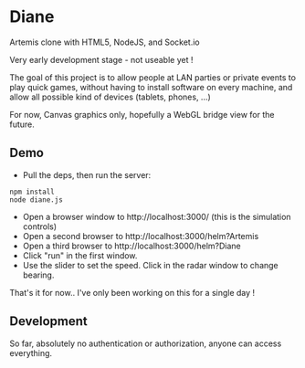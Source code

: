# Diane

Artemis clone with HTML5, NodeJS, and Socket.io

Very early development stage - not useable yet !

The goal of this project is to allow people at LAN parties or private events
to play quick games, without having to install software on every machine, 
and allow all possible kind of devices (tablets, phones, ...)

For now, Canvas graphics only, hopefully a WebGL bridge view for the future.

## Demo

- Pull the deps, then run the server:

```
npm install
node diane.js
```

- Open a browser window to http://localhost:3000/ (this is the simulation controls)
- Open a second browser to http://localhost:3000/helm?Artemis
- Open a third browser to http://localhost:3000/helm?Diane
- Click "run" in the first window. 
- Use the slider to set the speed. Click in the radar window to change bearing.

That's it for now.. I've only been working on this for a single day !


## Development

So far, absolutely no authentication or authorization, anyone can access everything.
